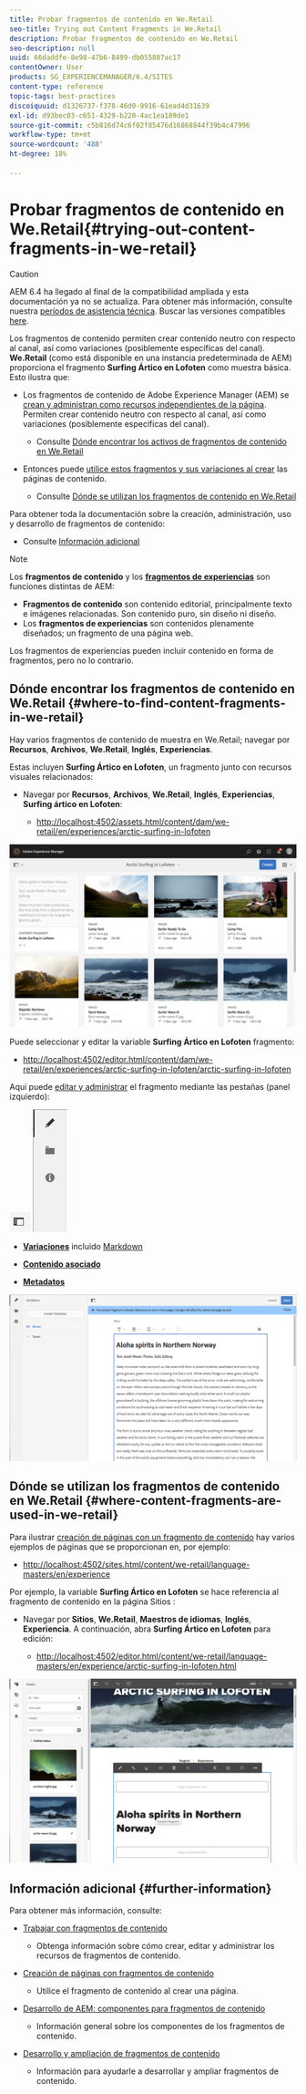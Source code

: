 ```yaml
---
title: Probar fragmentos de contenido en We.Retail
seo-title: Trying out Content Fragments in We.Retail
description: Probar fragmentos de contenido en We.Retail
seo-description: null
uuid: 66daddfe-8e98-47b6-8499-db055887ac17
contentOwner: User
products: SG_EXPERIENCEMANAGER/6.4/SITES
content-type: reference
topic-tags: best-practices
discoiquuid: d1326737-f378-46d0-9916-61ead4d31639
exl-id: d93bec03-c651-4329-b220-4ac1ea189de1
source-git-commit: c5b816d74c6f02f85476d16868844f39b4c47996
workflow-type: tm+mt
source-wordcount: '488'
ht-degree: 18%

---
```


# Probar fragmentos de contenido en We.Retail{#trying-out-content-fragments-in-we-retail}

>[!CAUTION]
>
>AEM 6.4 ha llegado al final de la compatibilidad ampliada y esta documentación ya no se actualiza. Para obtener más información, consulte nuestra [períodos de asistencia técnica](https://helpx.adobe.com/es/support/programs/eol-matrix.html). Buscar las versiones compatibles [here](https://experienceleague.adobe.com/docs/).

Los fragmentos de contenido permiten crear contenido neutro con respecto al canal, así como variaciones (posiblemente específicas del canal). **We.Retail** (como está disponible en una instancia predeterminada de AEM) proporciona el fragmento **Surfing Ártico en Lofoten** como muestra básica. Esto ilustra que:

* Los fragmentos de contenido de Adobe Experience Manager (AEM) se [crean y administran como recursos independientes de la página](/help/assets/content-fragments.md). Permiten crear contenido neutro con respecto al canal, así como variaciones (posiblemente específicas del canal).

   * Consulte [Dónde encontrar los activos de fragmentos de contenido en We.Retail](#where-to-find-content-fragments-in-we-retail)

* Entonces puede [utilice estos fragmentos y sus variaciones al crear](/help/sites-authoring/content-fragments.md) las páginas de contenido.

   * Consulte [Dónde se utilizan los fragmentos de contenido en We.Retail](#where-content-fragments-are-used-in-we-retail)

Para obtener toda la documentación sobre la creación, administración, uso y desarrollo de fragmentos de contenido:

* Consulte [Información adicional](#further-information)

>[!NOTE]
>
>Los **fragmentos de contenido** y los **[fragmentos de experiencias](/help/sites-authoring/experience-fragments.md)** son funciones distintas de AEM:
>
>* **Fragmentos de contenido** son contenido editorial, principalmente texto e imágenes relacionadas. Son contenido puro, sin diseño ni diseño.
>* Los **fragmentos de experiencias** son contenidos plenamente diseñados; un fragmento de una página web. 
>
>Los fragmentos de experiencias pueden incluir contenido en forma de fragmentos, pero no lo contrario.

## Dónde encontrar los fragmentos de contenido en We.Retail {#where-to-find-content-fragments-in-we-retail}

Hay varios fragmentos de contenido de muestra en We.Retail; navegar por **Recursos**, **Archivos**, **We.Retail**, **Inglés**, **Experiencias**.

Estas incluyen **Surfing Ártico en Lofoten**, un fragmento junto con recursos visuales relacionados:

* Navegar por **Recursos**, **Archivos**, **We.Retail**, **Inglés**, **Experiencias**, **Surfing ártico en Lofoten**:

   * [http://localhost:4502/assets.html/content/dam/we-retail/en/experiences/arctic-surfing-in-lofoten](http://localhost:4502/assets.html/content/dam/we-retail/en/experiences/arctic-surfing-in-lofoten)

![cf-44](assets/cf-44.png)

Puede seleccionar y editar la variable **Surfing Ártico en Lofoten** fragmento:

* [http://localhost:4502/editor.html/content/dam/we-retail/en/experiences/arctic-surfing-in-lofoten/arctic-surfing-in-lofoten](http://localhost:4502/editor.html/content/dam/we-retail/en/experiences/arctic-surfing-in-lofoten/arctic-surfing-in-lofoten)

Aquí puede [editar y administrar](/help/assets/content-fragments.md) el fragmento mediante las pestañas (panel izquierdo):

![](do-not-localize/cf-45-aa.png) ![](do-not-localize/cf-45-a.png)

* **[Variaciones](/help/assets/content-fragments-variations.md)** incluido [Markdown](/help/assets/content-fragments-markdown.md)

* **[Contenido asociado](/help/assets/content-fragments-assoc-content.md)**
* **[Metadatos](/help/assets/content-fragments-metadata.md)**

![cf-46](assets/cf-46.png)

## Dónde se utilizan los fragmentos de contenido en We.Retail {#where-content-fragments-are-used-in-we-retail}

Para ilustrar [creación de páginas con un fragmento de contenido](/help/sites-authoring/content-fragments.md) hay varios ejemplos de páginas que se proporcionan en, por ejemplo:

* [http://localhost:4502/sites.html/content/we-retail/language-masters/en/experience](http://localhost:4502/sites.html/content/we-retail/language-masters/en/experience)

Por ejemplo, la variable **Surfing Ártico en Lofoten** se hace referencia al fragmento de contenido en la página Sitios :

* Navegar por **Sitios**, **We.Retail**, **Maestros de idiomas**, **Inglés**, **Experiencia**. A continuación, abra **Surfing Ártico en Lofoten** para edición:

   * [http://localhost:4502/editor.html/content/we-retail/language-masters/en/experience/arctic-surfing-in-lofoten.html](http://localhost:4502/editor.html/content/we-retail/language-masters/en/experience/arctic-surfing-in-lofoten.html)

![cf-53](assets/cf-53.png)

## Información adicional {#further-information}

Para obtener más información, consulte:

* [Trabajar con fragmentos de contenido](/help/assets/content-fragments.md)

   * Obtenga información sobre cómo crear, editar y administrar los recursos de fragmentos de contenido.

* [Creación de páginas con fragmentos de contenido](/help/sites-authoring/content-fragments.md)

   * Utilice el fragmento de contenido al crear una página.

* [Desarrollo de AEM: componentes para fragmentos de contenido](/help/sites-developing/components-content-fragments.md)

   * Información general sobre los componentes de los fragmentos de contenido.

* [Desarrollo y ampliación de fragmentos de contenido](/help/sites-developing/customizing-content-fragments.md)

   * Información para ayudarle a desarrollar y ampliar fragmentos de contenido.
